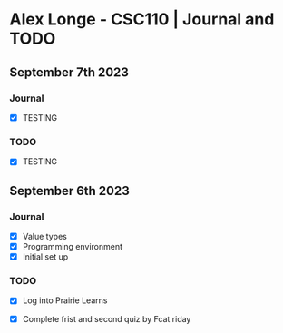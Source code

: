 # Alex Longe - CSC110 | Journal and TODO
## September 7th 2023

### Journal

- [x] TESTING

### TODO

- [x] TESTING

## September 6th 2023

### Journal

- [x] Value types
- [x] Programming environment
- [x] Initial set up

### TODO

- [x] Log into Prairie Learns
- [x] Complete frist and second quiz by Fcat riday

